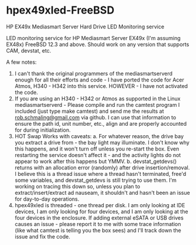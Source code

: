 # hpex49xled-FreeBSD
HP EX49x Mediasmart Server Hard Drive LED Monitoring service

LED monitoring service for HP Mediasmart Server EX49x (I'm assuming EX48x) FreeBSD 12.3 and above. Should work on any version that supports CAM, devstat, etc. 

A few notes:

1. I can't thank the original programmers of the mediasmartserverd enough for all their efforts and code - I have ported the code for Acer Atmos, H340 - H342 into this service. HOWEVER - I have not activated the code.
2. If you are using an H340 - H342 or Atmos as supported in the Linux mediasmartserverd - Please compile and run the camtest program I included (just type make camtest) and send me the results at rob.schmaling@gmail.com via github. I can use that information to ensure the path id, unit number, etc., align and are properly accounted for during initialization. 
3. HOT Swap Works with caveats:
  a. For whatever reason, the drive bay you extract a drive from - the bay light may illuminate. I don't know why this happens, and it won't turn off unless you re-start      the box. Even restarting the service doesn't affect it - and the activity lights do not appear to work 
     after this happens but YMMV.
  b. devstat_getdevs() returns with an allocation error (randomly) after drive insertion/removal. I believe this is a thread issue where a thread hasn't terminated,          free'd some variables, and devstat_getdevs is still trying to use them. I'm working on tracing this down 
     so, unless you plan to extract/insert/extract ad nauseam, it shouldn't and hasn't been an issue for day-to-day operations.
4. hpex49xled is threaded - one thread per disk. I am only looking at IDE devices, I am only looking for four devices, and I am only looking at the four devices in the      enclosure. If adding external eSATA or USB drives causes an issue - please report it to me with some 
   trace information (like what camtest is telling you the box sees) and I'll track down the issue and fix the code.
